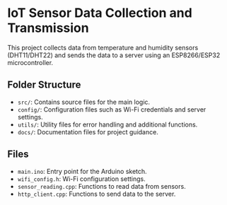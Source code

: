 
# IoT Sensor Data Collection and Transmission

This project collects data from temperature and humidity sensors (DHT11/DHT22) and sends the data to a server using an ESP8266/ESP32 microcontroller.

## Folder Structure
- `src/`: Contains source files for the main logic.
- `config/`: Configuration files such as Wi-Fi credentials and server settings.
- `utils/`: Utility files for error handling and additional functions.
- `docs/`: Documentation files for project guidance.

## Files
- `main.ino`: Entry point for the Arduino sketch.
- `wifi_config.h`: Wi-Fi configuration settings.
- `sensor_reading.cpp`: Functions to read data from sensors.
- `http_client.cpp`: Functions to send data to the server.

